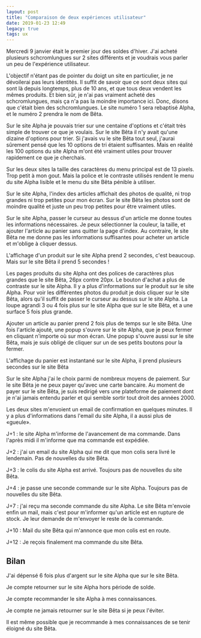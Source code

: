 ```yaml
---
layout: post
title: "Comparaison de deux expériences utilisateur"
date: 2019-01-23 12:49
legacy: true
tags: ux
---
```


Mercredi 9 janvier était le premier jour des soldes d'hiver. J'ai acheté plusieurs schcromlungues
sur 2 sites différents et je voudrais vous parler un peu de l'expérience utilisateur.

L'objectif n'étant pas de pointer du
doigt un site en particulier,
je ne dévoilerai pas leurs identités.
Il suffit de savoir que ce sont deux sites qui sont là depuis longtemps, plus de
10 ans, et que tous deux vendent les mêmes produits.
 Et bien sûr, je n'ai pas
vraiment acheté des schcromlungues, mais ça n'a pas la
moindre importance ici. Donc, disons que c'était bien des schcromlungues. Le
site numéro 1 sera rebaptisé Alpha, et le numéro 2 prendra le nom de Bêta.

<!-- more -->

Sur le site Alpha je pouvais trier sur une centaine d'options et c'était très simple
de trouver ce que je voulais. Sur le site Bêta il n'y avait qu'une dizaine d'options pour trier.
Si j'avais vu le site Bêta tout seul, j'aurai sûrement pensé que les 10 options de tri étaient
suffisantes. Mais en réalité les 100 options du site Alpha m'ont été vraiment utiles pour trouver rapidement ce que je cherchais.

Sur les deux sites la taille des caractères du menu principal est de 13 pixels.
Trop petit à mon gout. Mais la police et le contraste utilisés rendent le menu
du site Alpha lisible et le menu du site Bêta pénible à utiliser.

Sur le site Alpha, l'index des articles affichait des photos de qualité, ni trop
grandes ni trop petites pour mon écran. Sur le site Bêta les photos sont
de moindre qualité et juste un peu trop petites pour être vraiment utiles.

Sur le site Alpha, passer le curseur au dessus d'un article me donne toutes les
informations nécessaires. Je peux sélectionner la couleur, la taille, et ajouter
l'article au panier sans quitter la page d'index. Au contraire, le site Bêta ne me
donne pas les informations suffisantes pour acheter un article et m'oblige à
cliquer dessus.

L'affichage d'un produit sur le site Alpha prend 2 secondes, c'est beaucoup. Mais sur
le site Bêta il prend 5 secondes !

Les pages produits du site Alpha ont des polices de caractères plus grandes que le
site Bêta, 26px contre 20px. Le bouton d'achat a plus de contraste sur le site Alpha.
Il y a plus d'informations sur le produit sur le site Alpha. Pour voir les
différentes photos du produit je dois cliquer sur le site Bêta, alors qu'il suffit
de passer le curseur au dessus sur le site Alpha.  La loupe agrandi 3 ou 4 fois
plus sur le site Alpha que sur le site Bêta, et a une surface 5 fois plus grande.

Ajouter un article au panier prend 2 fois plus de temps sur le site Bêta. Une fois
l'article ajouté, une popup s'ouvre sur le site Alpha, que je peux fermer en cliquant
n'importe où sur mon écran. Une popup s'ouvre aussi sur le site Bêta, mais je suis
obligé de cliquer sur un de ses petits boutons pour la fermer.

L'affichage du panier est instantané sur le site Alpha, il prend plusieurs
secondes sur le site Bêta

Sur le site Alpha j'ai le choix parmi de nombreux moyens de paiement. Sur
le site Bêta je ne peux payer qu'avec une carte bancaire. Au moment de payer sur
le site Bêta, je suis redirigé vers une plateforme de paiement dont je n'ai jamais
entendu parler et qui semble sortir tout droit des années 2000.

Les deux sites m'envoient un email de confirmation en quelques minutes. Il y a
plus d'informations dans l'email du site Alpha, il a aussi plus de «gueule».

J+1 : le site Alpha m'informe de l'avancement de ma commande. Dans l'après
midi il m'informe que ma commande est expédiée.

J+2 : j'ai un email du site Alpha qui me dit que mon colis sera livré le
lendemain. Pas de nouvelles du site Bêta.

J+3 : le colis du site Alpha est arrivé. Toujours pas de nouvelles du site Bêta.

J+4 : je passe une seconde commande sur le site Alpha. Toujours pas de nouvelles du site Bêta.

J+7 : j'ai reçu ma seconde commande du site Alpha. Le site Bêta m'envoie enfin
un mail, mais c'est pour m'informer qu'un article est en rupture de
stock. Je leur demande de m'envoyer le reste de la commande.

J+10 : Mail du site Bêta qui m'annonce que mon colis est en route.

J+12 : Je reçois finalement ma commande du site Bêta.

## Bilan

J'ai dépensé 6 fois plus d'argent sur le site Alpha que sur le site Bêta.

Je compte retourner sur le site Alpha hors période de solde.

Je compte recommander le site Alpha à mes connaissances.

Je compte ne jamais retourner sur le site Bêta si je peux l'éviter.

Il est même possible que je recommande à mes connaissances de se tenir éloigné du site Bêta.
